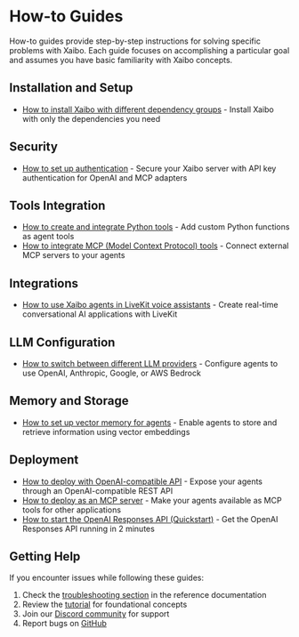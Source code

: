 # How-to Guides

How-to guides provide step-by-step instructions for solving specific problems with Xaibo. Each guide focuses on accomplishing a particular goal and assumes you have basic familiarity with Xaibo concepts.

## Installation and Setup

- [How to install Xaibo with different dependency groups](installation.md) - Install Xaibo with only the dependencies you need

## Security

- [How to set up authentication](authentication.md) - Secure your Xaibo server with API key authentication for OpenAI and MCP adapters

## Tools Integration

- [How to create and integrate Python tools](tools/python-tools.md) - Add custom Python functions as agent tools
- [How to integrate MCP (Model Context Protocol) tools](tools/mcp-tools.md) - Connect external MCP servers to your agents

## Integrations

- [How to use Xaibo agents in LiveKit voice assistants](integrations/livekit-voice-assistant.md) - Create real-time conversational AI applications with LiveKit

## LLM Configuration

- [How to switch between different LLM providers](llm/switch-providers.md) - Configure agents to use OpenAI, Anthropic, Google, or AWS Bedrock

## Memory and Storage

- [How to set up vector memory for agents](memory/setup-vector-memory.md) - Enable agents to store and retrieve information using vector embeddings

## Deployment

- [How to deploy with OpenAI-compatible API](deployment/openai-api.md) - Expose your agents through an OpenAI-compatible REST API
- [How to deploy as an MCP server](deployment/mcp-server.md) - Make your agents available as MCP tools for other applications
- [How to start the OpenAI Responses API (Quickstart)](api/openai-responses-quickstart.md) - Get the OpenAI Responses API running in 2 minutes

## Getting Help

If you encounter issues while following these guides:

1. Check the [troubleshooting section](../reference/troubleshooting.md) in the reference documentation
2. Review the [tutorial](../tutorial/index.md) for foundational concepts
3. Join our [Discord community](https://discord.gg/uASMzSSVKe) for support
4. Report bugs on [GitHub](https://github.com/xpressai/xaibo/issues)